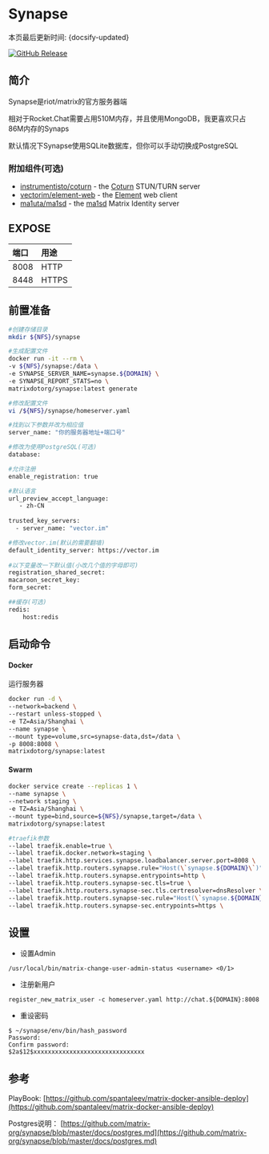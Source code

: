 # Synapse

本页最后更新时间: {docsify-updated}

[![GitHub Release](https://img.shields.io/github/release/matrix-org/synapse.svg)](https://github.com/matrix-org/synapse/releases/latest)

## 简介

Synapse是riot/matrix的官方服务器端

相对于Rocket.Chat需要占用510M内存，并且使用MongoDB，我更喜欢只占86M内存的Synaps

默认情况下Synapse使用SQLite数据库，但你可以手动切换成PostgreSQL



### 附加组件\(可选\)

* [instrumentisto/coturn](https://hub.docker.com/r/instrumentisto/coturn/) - the [Coturn](https://github.com/coturn/coturn) STUN/TURN server
* [vectorim/element-web](https://hub.docker.com/r/vectorim/element-web/) - the [Element](https://element.io/) web client 
* [ma1uta/ma1sd](https://hub.docker.com/r/ma1uta/ma1sd/) - the [ma1sd](https://github.com/ma1uta/ma1sd) Matrix Identity server

## EXPOSE

| 端口 | 用途 |
| :--- | :--- |
| 8008 | HTTP |
| 8448 | HTTPS |



## 前置准备

```bash
#创建存储目录
mkdir ${NFS}/synapse

#生成配置文件
docker run -it --rm \
-v ${NFS}/synapse:/data \
-e SYNAPSE_SERVER_NAME=synapse.${DOMAIN} \
-e SYNAPSE_REPORT_STATS=no \
matrixdotorg/synapse:latest generate

#修改配置文件
vi /${NFS}/synapse/homeserver.yaml

#找到以下参数并改为相应值
server_name: "你的服务器地址+端口号"

#修改为使用PostgreSQL(可选)
database: 

#允许注册
enable_registration: true

#默认语言
url_preview_accept_language:
   - zh-CN
   
trusted_key_servers:
  - server_name: "vector.im"

#修改vector.im(默认的需要翻墙)
default_identity_server: https://vector.im
   
#以下变量改一下默认值(小改几个值的字母即可)
registration_shared_secret:
macaroon_secret_key:
form_secret:

##缓存(可选)
redis:
	host:redis
```

## 启动命令  

<!-- tabs:start -->
#### **Docker**
运行服务器

```bash
docker run -d \
--network=backend \
--restart unless-stopped \
-e TZ=Asia/Shanghai \
--name synapse \
--mount type=volume,src=synapse-data,dst=/data \
-p 8008:8008 \
matrixdotorg/synapse:latest
```


#### **Swarm**
```bash
docker service create --replicas 1 \
--name synapse \
--network staging \
-e TZ=Asia/Shanghai \
--mount type=bind,source=${NFS}/synapse,target=/data \
matrixdotorg/synapse:latest

#traefik参数
--label traefik.enable=true \
--label traefik.docker.network=staging \
--label traefik.http.services.synapse.loadbalancer.server.port=8008 \
--label traefik.http.routers.synapse.rule="Host(\`synapse.${DOMAIN}\`)" \
--label traefik.http.routers.synapse.entrypoints=http \
--label traefik.http.routers.synapse-sec.tls=true \
--label traefik.http.routers.synapse-sec.tls.certresolver=dnsResolver \
--label traefik.http.routers.synapse-sec.rule="Host(\`synapse.${DOMAIN}\`)" \
--label traefik.http.routers.synapse-sec.entrypoints=https \
```

<!-- tabs:end -->



## 设置

* 设置Admin

```text
/usr/local/bin/matrix-change-user-admin-status <username> <0/1>
```

* 注册新用户

```text
register_new_matrix_user -c homeserver.yaml http://chat.${DOMAIN}:8008
```

* 重设密码

```text
$ ~/synapse/env/bin/hash_password
Password:
Confirm password:
$2a$12$xxxxxxxxxxxxxxxxxxxxxxxxxxxxxxx
```

## 参考

PlayBook: [https://github.com/spantaleev/matrix-docker-ansible-deploy](https://github.com/spantaleev/matrix-docker-ansible-deploy)

Postgres说明： [https://github.com/matrix-org/synapse/blob/master/docs/postgres.md](https://github.com/matrix-org/synapse/blob/master/docs/postgres.md)

